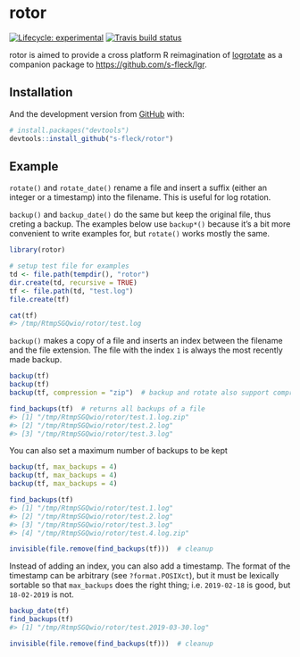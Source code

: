 
<!-- README.md is generated from README.Rmd. Please edit that file -->

# rotor

<!-- badges: start -->

[![Lifecycle:
experimental](https://img.shields.io/badge/lifecycle-experimental-orange.svg)](https://www.tidyverse.org/lifecycle/#experimental)
[![Travis build
status](https://travis-ci.org/s-fleck/rotor.svg?branch=master)](https://travis-ci.org/s-fleck/rotor)
<!-- badges: end -->

rotor is aimed to provide a cross platform R reimagination of
[logrotate](https://linux.die.net/man/8/logrotate) as a companion
package to
<https://github.com/s-fleck/lgr>.

## Installation

<!-- You can install the released version of rotor from [CRAN](https://CRAN.R-project.org) with: -->

<!-- ``` r -->

<!-- install.packages("rotor") -->

<!-- ``` -->

And the development version from [GitHub](https://github.com/) with:

``` r
# install.packages("devtools")
devtools::install_github("s-fleck/rotor")
```

## Example

`rotate()` and `rotate_date()` rename a file and insert a suffix (either
an integer or a timestamp) into the filename. This is useful for log
rotation.

`backup()` and `backup_date()` do the same but keep the original file,
thus creting a backup. The examples below use `backup*()` because it’s a
bit more convenient to write examples for, but `rotate()` works mostly
the same.

``` r
library(rotor)

# setup test file for examples
td <- file.path(tempdir(), "rotor")
dir.create(td, recursive = TRUE)
tf <- file.path(td, "test.log")
file.create(tf)
```

``` r
cat(tf)
#> /tmp/RtmpSGQwio/rotor/test.log
```

`backup()` makes a copy of a file and inserts an index between the
filename and the file extension. The file with the index `1` is always
the most recently made backup.

``` r
backup(tf)
backup(tf)
backup(tf, compression = "zip")  # backup and rotate also support compression

find_backups(tf)  # returns all backups of a file
#> [1] "/tmp/RtmpSGQwio/rotor/test.1.log.zip"
#> [2] "/tmp/RtmpSGQwio/rotor/test.2.log"    
#> [3] "/tmp/RtmpSGQwio/rotor/test.3.log"
```

You can also set a maximum number of backups to be kept

``` r
backup(tf, max_backups = 4)
backup(tf, max_backups = 4)
backup(tf, max_backups = 4)

find_backups(tf)
#> [1] "/tmp/RtmpSGQwio/rotor/test.1.log"    
#> [2] "/tmp/RtmpSGQwio/rotor/test.2.log"    
#> [3] "/tmp/RtmpSGQwio/rotor/test.3.log"    
#> [4] "/tmp/RtmpSGQwio/rotor/test.4.log.zip"
```

``` r
invisible(file.remove(find_backups(tf)))  # cleanup
```

Instead of adding an index, you can also add a timestamp. The format of
the timestamp can be arbitrary (see `?format.POSIXct`), but it must be
lexically sortable so that `max_backups` does the right thing; i.e.
`2019-02-18` is good, but `18-02-2019` is not.

``` r
backup_date(tf)
find_backups(tf)
#> [1] "/tmp/RtmpSGQwio/rotor/test.2019-03-30.log"
```

``` r
invisible(file.remove(find_backups(tf)))  # cleanup
```

